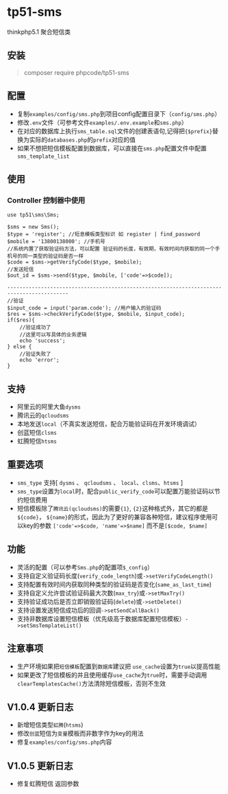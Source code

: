 # tp51-sms
thinkphp5.1 聚合短信类

## 安装
> composer require phpcode/tp51-sms

## 配置
- 复制`examples/config/sms.php`到项目config配置目录下（`config/sms.php`）
- 修改`.env`文件（可参考文件`examples/.env.example`和`sms.php`）
- 在对应的数据库上执行`sms_table.sql`文件的创建表语句,记得把`{$prefix}`替换为实际的`databases.php`的`prefix`对应的值
- 如果不想把短信模板配置到数据库，可以直接在`sms.php`配置文件中配置 `sms_template_list` 
## 使用
### Controller 控制器中使用
```
use tp51\sms\Sms;

$sms = new Sms();
$type = 'register'; //短息模板类型标识 如 register | find_password
$mobile = '13800138000'; //手机号
//系统内置了获取验证码方法，可以配置 验证码的长度，有效期，有效时间内获取的同一个手机号的同一类型的验证码是否一样
$code = $sms->getVerifyCode($type, $mobile);
//发送短信
$out_id = $sms->send($type, $mobile, ['code'=>$code]);

------------------------------------------------------------------------------------------
//验证
$input_code = input('param.code'); //用户输入的验证码
$res = $sms->checkVerifyCode($type, $mobile, $input_code);
if($res){
    //验证成功了
    //这里可以写具体的业务逻辑
    echo 'success';
} else {
    //验证失败了
    echo 'error';
}
```

## 支持
- 阿里云的阿里大鱼`dysms`
- 腾讯云的`qcloudsms`
- 本地发送`local`（不真实发送短信，配合万能验证码在开发环境调试）
- 创蓝短信`clsms`
- 虹腾短信`htsms`
## 重要选项
- `sms_type` 支持[ `dysms` 、 `qcloudsms` 、 `local`、`clsms`、`htsms` ]
- `sms_type`设置为`local`时，配合`public_verify_code`可以配置万能验证码以节约短信费用
- 短信模板除了`腾讯云(qcloudsms)`的需要`{1}`, `{2}`这种格式外，其它的都是 `${code}`， `${name}`的形式，因此为了更好的兼容各种短信，建议程序使用可以key的参数 `['code'=>$code, 'name'=>$name]` 而不是`[$code, $name]`

## 功能
- 灵活的配置（可以参考`Sms.php`的配置项`$_config`）
- 支持自定义验证码长度(`verify_code_length`)或`->setVerifyCodeLength()`
- 支持配置有效时间内获取同种类型的验证码是否变化(`same_as_last_time`)
- 支持自定义允许尝试验证码最大次数(`max_try`)或`->setMaxTry()`
- 支持验证成功后是否立即销毁验证码(`delete`)或`->setDelete()`
- 支持设置发送短信成功后的回调`->setSendCallBack()`
- 支持非数据库设置短信模板（优先级高于数据库配置短信模板）`->setSmsTemplateList()`

## 注意事项
- 生产环境如果把`短信模板`配置到`数据库`建议把 `use_cache`设置为`true`以提高性能
- 如果更改了短信模板的并且使用缓存`use_cache`为`true`时，需要手动调用`clearTemplatesCache()`方法清除短信模板，否则不生效

## V1.0.4 更新日志
- 新增短信类型`虹腾`(`htsms`)
- 修改`创蓝`短信为`变量`模板而非数字作为key的用法
- 修复`examples/config/sms.php`内容

## V1.0.5 更新日志
- 修复虹腾短信 返回参数
